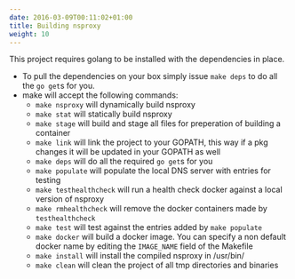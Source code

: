 ```yaml
---
date: 2016-03-09T00:11:02+01:00
title: Building nsproxy
weight: 10
---
```


This project requires golang to be installed with the dependencies in place.

- To pull the dependencies on your box simply issue `make deps` to do all the `go get`s for you.  
- make will accept the following commands:  
  - `make nsproxy` will dynamically build nsproxy
  - `make stat` will statically build nsproxy
  - `make stage` will build and stage all files for preperation of building a
     container
  - `make link` will link the project to your GOPATH, this way if a pkg changes it will be updated in your GOPATH as well
  - `make deps` will do all the required `go get`s for you
  - `make populate` will populate the local DNS server with entries for testing
  - `make testhealthcheck` will run a health check docker against a local version of nsproxy
  - `make rmhealthcheck` will remove the docker containers made by `testhealthcheck`
  - `make test` will test against the entries added by `make populate`
  - `make docker` will build a docker image.  You can specify a non default docker name by editing the `IMAGE_NAME` field of the Makefile  
  - `make install` will install the compiled nsproxy in /usr/bin/
  - `make clean` will clean the project of all tmp directories and binaries
